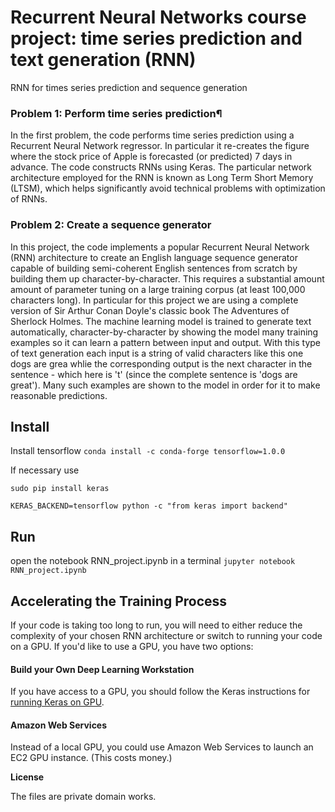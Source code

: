 # Recurrent Neural Networks course project: time series prediction and text generation (RNN)
RNN for times series prediction and sequence generation 

### Problem 1: Perform time series prediction¶
In the first problem, the code performs time series prediction using a Recurrent Neural Network regressor. In particular it re-creates the figure where the stock price of Apple is forecasted (or predicted) 7 days in advance. The code constructs RNNs using Keras.
The particular network architecture employed for the RNN is known as Long Term Short Memory (LTSM), which helps significantly avoid technical problems with optimization of RNNs.

### Problem 2: Create a sequence generator
In this project, the code implements a popular Recurrent Neural Network (RNN) architecture to create an English language sequence generator capable of building semi-coherent English sentences from scratch by building them up character-by-character. This requires a substantial amount amount of parameter tuning on a large training corpus (at least 100,000 characters long). In particular for this project we are using a complete version of Sir Arthur Conan Doyle's classic book The Adventures of Sherlock Holmes.
The machine learning model is trained to generate text automatically, character-by-character by showing the model many training examples so it can learn a pattern between input and output. With this type of text generation each input is a string of valid characters like this one
dogs are grea
whlie the corresponding output is the next character in the sentence - which here is 't' (since the complete sentence is 'dogs are great'). Many such examples are shown to the model in order for it to make reasonable predictions.


## Install 
Install tensorflow
`conda install -c conda-forge tensorflow=1.0.0`

If necessary use

```sudo pip install keras```

```KERAS_BACKEND=tensorflow python -c "from keras import backend"```

## Run
open the notebook RNN_project.ipynb in a terminal
```jupyter notebook RNN_project.ipynb```

## Accelerating the Training Process 

If your code is taking too long to run, you will need to either reduce the complexity of your chosen RNN architecture or switch to running your code on a GPU.  If you'd like to use a GPU, you have two options:

#### Build your Own Deep Learning Workstation

If you have access to a GPU, you should follow the Keras instructions for [running Keras on GPU](https://keras.io/getting-started/faq/#how-can-i-run-keras-on-gpu).

#### Amazon Web Services

Instead of a local GPU, you could use Amazon Web Services to launch an EC2 GPU instance. (This costs money.)

**License**

The files are private domain works.
